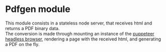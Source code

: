 # Pdfgen module

This module consists in a stateless node server, that receives html and returns a PDF binary data.\
The conversion is made through mounting an instance of the [puppeteer headless browser](https://github.com/puppeteer/puppeteer), rendering a page with the received html, and generating a PDF on the fly.
